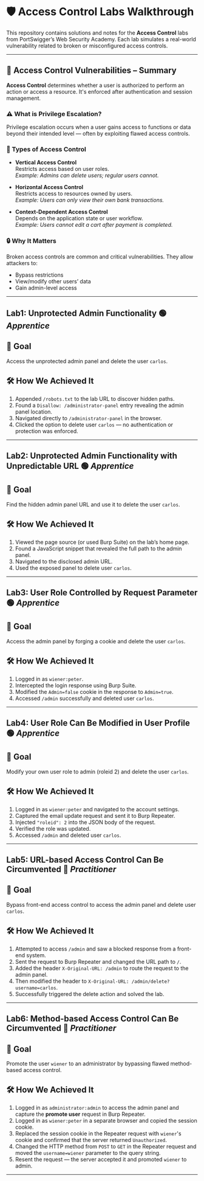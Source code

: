 # 🛡️ Access Control Labs Walkthrough

This repository contains solutions and notes for the **Access Control** labs from PortSwigger’s Web Security Academy. Each lab simulates a real-world vulnerability related to broken or misconfigured access controls.

---

## 🔐 Access Control Vulnerabilities – Summary

**Access Control** determines whether a user is authorized to perform an action or access a resource. It's enforced after authentication and session management.

### ⚠️ What is Privilege Escalation?

Privilege escalation occurs when a user gains access to functions or data beyond their intended level — often by exploiting flawed access controls.

### 🔄 Types of Access Control

- **Vertical Access Control**  
  Restricts access based on user roles.  
  _Example: Admins can delete users; regular users cannot._

- **Horizontal Access Control**  
  Restricts access to resources owned by users.  
  _Example: Users can only view their own bank transactions._

- **Context-Dependent Access Control**  
  Depends on the application state or user workflow.  
  _Example: Users cannot edit a cart after payment is completed._

### 🔒 Why It Matters

Broken access controls are common and critical vulnerabilities. They allow attackers to:

- Bypass restrictions
- View/modify other users’ data
- Gain admin-level access

---

## Lab1: Unprotected Admin Functionality 🟢 _Apprentice_

## 🎯 Goal

Access the unprotected admin panel and delete the user `carlos`.

## 🛠️ How We Achieved It

1. Appended `/robots.txt` to the lab URL to discover hidden paths.
2. Found a `Disallow: /administrator-panel` entry revealing the admin panel location.
3. Navigated directly to `/administrator-panel` in the browser.
4. Clicked the option to delete user `carlos` — no authentication or protection was enforced.

---

## Lab2: Unprotected Admin Functionality with Unpredictable URL 🟢 _Apprentice_

## 🎯 Goal

Find the hidden admin panel URL and use it to delete the user `carlos`.

## 🛠️ How We Achieved It

1. Viewed the page source (or used Burp Suite) on the lab’s home page.
2. Found a JavaScript snippet that revealed the full path to the admin panel.
3. Navigated to the disclosed admin URL.
4. Used the exposed panel to delete user `carlos`.

---

## Lab3: User Role Controlled by Request Parameter 🟢 _Apprentice_

## 🎯 Goal

Access the admin panel by forging a cookie and delete the user `carlos`.

## 🛠️ How We Achieved It

1. Logged in as `wiener:peter`.
2. Intercepted the login response using Burp Suite.
3. Modified the `Admin=false` cookie in the response to `Admin=true`.
4. Accessed `/admin` successfully and deleted user `carlos`.

---

## Lab4: User Role Can Be Modified in User Profile 🟢 _Apprentice_

## 🎯 Goal

Modify your own user role to admin (roleid 2) and delete the user `carlos`.

## 🛠️ How We Achieved It

1. Logged in as `wiener:peter` and navigated to the account settings.
2. Captured the email update request and sent it to Burp Repeater.
3. Injected `"roleid": 2` into the JSON body of the request.
4. Verified the role was updated.
5. Accessed `/admin` and deleted user `carlos`.

---

## Lab5: URL-based Access Control Can Be Circumvented 🔵 _Practitioner_

## 🎯 Goal

Bypass front-end access control to access the admin panel and delete user `carlos`.

## 🛠️ How We Achieved It

1. Attempted to access `/admin` and saw a blocked response from a front-end system.
2. Sent the request to Burp Repeater and changed the URL path to `/`.
3. Added the header `X-Original-URL: /admin` to route the request to the admin panel.
4. Then modified the header to `X-Original-URL: /admin/delete?username=carlos`.
5. Successfully triggered the delete action and solved the lab.

---

## Lab6: Method-based Access Control Can Be Circumvented 🔵 _Practitioner_

## 🎯 Goal

Promote the user `wiener` to an administrator by bypassing flawed method-based access control.

## 🛠️ How We Achieved It

1. Logged in as `administrator:admin` to access the admin panel and capture the **promote user** request in Burp Repeater.
2. Logged in as `wiener:peter` in a separate browser and copied the session cookie.
3. Replaced the session cookie in the Repeater request with `wiener`'s cookie and confirmed that the server returned `Unauthorized`.
4. Changed the HTTP method from `POST` to `GET` in the Repeater request and moved the `username=wiener` parameter to the query string.
5. Resent the request — the server accepted it and promoted `wiener` to admin.

---
